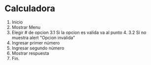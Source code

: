 # Calculadora

1. Inicio
2. Mostrar Menu
3. Elegir # de opcion
 3.1 Si la opcion es valida va al punto 4.
 3.2 Si no muestra alert "Opcion invalida"
4. Ingresar primer número
5. Ingresar segundo número
4. Mostrar respuesta
5. Fin.